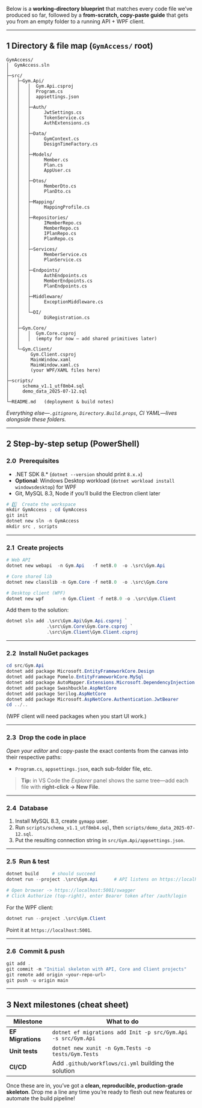 Below is a **working-directory blueprint** that matches every code file we’ve produced so far, followed by a **from-scratch, copy-paste guide** that gets you from an empty folder to a running API + WPF client.

---

## 1  Directory & file map  (`GymAccess/` root)

```
GymAccess/
│  GymAccess.sln
│
├─src/
│   ├─Gym.Api/
│   │   │  Gym.Api.csproj
│   │   │  Program.cs
│   │   │  appsettings.json
│   │   │
│   │   ├─Auth/
│   │   │     JwtSettings.cs
│   │   │     TokenService.cs
│   │   │     AuthExtensions.cs
│   │   │
│   │   ├─Data/
│   │   │     GymContext.cs
│   │   │     DesignTimeFactory.cs
│   │   │
│   │   ├─Models/
│   │   │     Member.cs
│   │   │     Plan.cs
│   │   │     AppUser.cs
│   │   │
│   │   ├─Dtos/
│   │   │     MemberDto.cs
│   │   │     PlanDto.cs
│   │   │
│   │   ├─Mapping/
│   │   │     MappingProfile.cs
│   │   │
│   │   ├─Repositories/
│   │   │     IMemberRepo.cs
│   │   │     MemberRepo.cs
│   │   │     IPlanRepo.cs
│   │   │     PlanRepo.cs
│   │   │
│   │   ├─Services/
│   │   │     MemberService.cs
│   │   │     PlanService.cs
│   │   │
│   │   ├─Endpoints/
│   │   │     AuthEndpoints.cs
│   │   │     MemberEndpoints.cs
│   │   │     PlanEndpoints.cs
│   │   │
│   │   ├─Middleware/
│   │   │     ExceptionMiddleware.cs
│   │   │
│   │   └─DI/
│   │         DiRegistration.cs
│   │
│   ├─Gym.Core/
│   │   │  Gym.Core.csproj
│   │   │  (empty for now – add shared primitives later)
│   │
│   └─Gym.Client/
│        Gym.Client.csproj
│        MainWindow.xaml
│        MainWindow.xaml.cs
│        (your WPF/XAML files here)
│
├─scripts/
│     schema_v1.1_utf8mb4.sql
│     demo_data_2025-07-12.sql
│
└─README.md   (deployment & build notes)
```

*Everything else—`.gitignore`, `Directory.Build.props`, CI YAML—lives alongside these folders.*

---

## 2  Step-by-step setup (PowerShell)

### 2.0 Prerequisites

* .NET SDK 8.\* (`dotnet --version` should print `8.x.x`)
* **Optional**: Windows Desktop workload (`dotnet workload install windowsdesktop`) for WPF
* Git, MySQL 8.3, Node if you’ll build the Electron client later

```powershell
# 1️⃣  Create the workspace
mkdir GymAccess ; cd GymAccess
git init
dotnet new sln -n GymAccess
mkdir src , scripts
```

---

### 2.1 Create projects

```powershell
# Web API
dotnet new webapi  -n Gym.Api   -f net8.0  -o .\src\Gym.Api

# Core shared lib
dotnet new classlib -n Gym.Core -f net8.0  -o .\src\Gym.Core

# Desktop client (WPF)
dotnet new wpf      -n Gym.Client -f net8.0 -o .\src\Gym.Client
```

Add them to the solution:

```powershell
dotnet sln add .\src\Gym.Api\Gym.Api.csproj `
               .\src\Gym.Core\Gym.Core.csproj `
               .\src\Gym.Client\Gym.Client.csproj
```

---

### 2.2 Install NuGet packages

```powershell
cd src/Gym.Api
dotnet add package Microsoft.EntityFrameworkCore.Design
dotnet add package Pomelo.EntityFrameworkCore.MySql
dotnet add package AutoMapper.Extensions.Microsoft.DependencyInjection
dotnet add package Swashbuckle.AspNetCore
dotnet add package Serilog.AspNetCore
dotnet add package Microsoft.AspNetCore.Authentication.JwtBearer
cd ../..
```

(WPF client will need packages when you start UI work.)

---

### 2.3 Drop the code in place

*Open your editor* and copy-paste the exact contents from the canvas into their respective paths:

* `Program.cs`, `appsettings.json`, each sub-folder file, etc.

> **Tip:** in VS Code the *Explorer* panel shows the same tree—add each file with **right-click → New File**.

---

### 2.4 Database

1. Install MySQL 8.3, create `gymapp` user.
2. Run `scripts/schema_v1.1_utf8mb4.sql`, then `scripts/demo_data_2025-07-12.sql`.
3. Put the resulting connection string in `src/Gym.Api/appsettings.json`.

---

### 2.5 Run & test

```powershell
dotnet build     # should succeed
dotnet run --project .\src\Gym.Api      # API listens on https://localhost:5001

# Open browser -> https://localhost:5001/swagger
# Click Authorize (top-right), enter Bearer token after /auth/login
```

For the WPF client:

```powershell
dotnet run --project .\src\Gym.Client
```

Point it at `https://localhost:5001`.

---

### 2.6 Commit & push

```powershell
git add .
git commit -m "Initial skeleton with API, Core and Client projects"
git remote add origin <your-repo-url>
git push -u origin main
```

---

## 3  Next milestones (cheat sheet)

| Milestone         | What to do                                                    |
| ----------------- | ------------------------------------------------------------- |
| **EF Migrations** | `dotnet ef migrations add Init -p src/Gym.Api -s src/Gym.Api` |
| **Unit tests**    | `dotnet new xunit -n Gym.Tests -o tests/Gym.Tests`            |
| **CI/CD**         | Add `.github/workflows/ci.yml` building the solution          |

Once these are in, you’ve got a **clean, reproducible, production-grade skeleton**. Drop me a line any time you’re ready to flesh out new features or automate the build pipeline!

